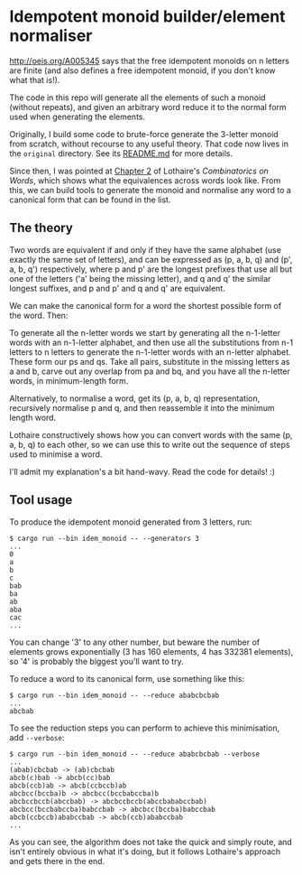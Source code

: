 # Idempotent monoid builder/element normaliser

http://oeis.org/A005345 says that the free idempotent monoids on n
letters are finite (and also defines a free idempotent monoid, if you
don't know what that is!).

The code in this repo will generate all the elements of such a monoid
(without repeats), and given an arbitrary word reduce it to the normal
form used when generating the elements.

Originally, I build some code to brute-force generate the 3-letter
monoid from scratch, without recourse to any useful theory. That code
now lives in the `original` directory. See its
[README.md](original/README.md) for more details.

Since then, I was pointed at [Chapter 2](paper/Lothaire-Ch2.pdf) of
Lothaire's *Combinatorics on Words*, which shows what the equivalences
across words look like. From this, we can build tools to generate the
monoid and normalise any word to a canonical form that can be found in
the list.

## The theory

Two words are equivalent if and only if they have the same alphabet
(use exactly the same set of letters), and can be expressed as (p, a,
b, q) and (p', a, b, q') respectively, where p and p' are the longest
prefixes that use all but one of the letters ('a' being the missing
letter), and q and q' the similar longest suffixes, and p and p' and q
and q' are equivalent.

We can make the canonical form for a word the shortest possible form
of the word. Then:

To generate all the n-letter words we start by generating all the
n-1-letter words with an n-1-letter alphabet, and then use all the
substitutions from n-1 letters to n letters to generate the n-1-letter
words with an n-letter alphabet. These form our ps and qs. Take all
pairs, substitute in the missing letters as a and b, carve out any
overlap from pa and bq, and you have all the n-letter words, in
minimum-length form.

Alternatively, to normalise a word, get its (p, a, b, q)
representation, recursively normalise p and q, and then reassemble it
into the minimum length word.

Lothaire constructively shows how you can convert words with the same
(p, a, b, q) to each other, so we can use this to write out the
sequence of steps used to minimise a word.

I'll admit my explanation's a bit hand-wavy. Read the code for
details! :)

## Tool usage

To produce the idempotent monoid generated from 3 letters, run:

```
$ cargo run --bin idem_monoid -- --generators 3
...
0
a
b
c
bab
ba
ab
aba
cac
...
```

You can change '3' to any other number, but beware the number of
elements grows exponentially (3 has 160 elements, 4 has 332381
elements), so '4' is probably the biggest you'll want to try.

To reduce a word to its canonical form, use something like this:

```
$ cargo run --bin idem_monoid -- --reduce ababcbcbab
...
abcbab
```

To see the reduction steps you can perform to achieve this
minimisation, add `--verbose`:

```
$ cargo run --bin idem_monoid -- --reduce ababcbcbab --verbose
...
(abab)cbcbab -> (ab)cbcbab
abcb(c)bab -> abcb(cc)bab
abcb(ccb)ab -> abcb(ccbccb)ab
abcbcc(bccba)b -> abcbcc(bccbabccba)b
abcbccbccb(abccbab) -> abcbccbccb(abccbababccbab)
abcbcc(bccbabccba)babccbab -> abcbcc(bccba)babccbab
abcb(ccbccb)ababccbab -> abcb(ccb)ababccbab
...
```

As you can see, the algorithm does not take the quick and simply
route, and isn't entirely obvious in what it's doing, but it follows
Lothaire's approach and gets there in the end.
